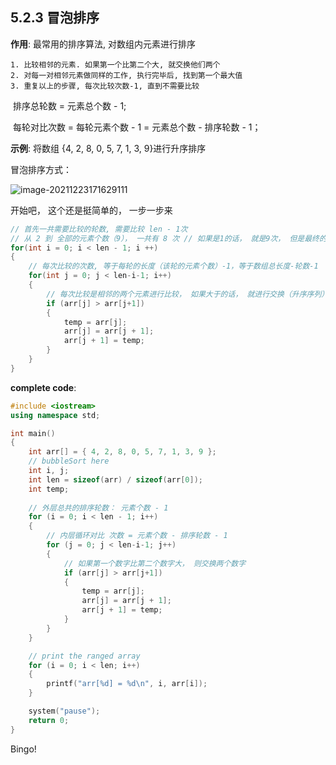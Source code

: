 ## 5.2.3 冒泡排序

**作用**: 最常用的排序算法, 对数组内元素进行排序

 	1. 比较相邻的元素. 如果第一个比第二个大, 就交换他们两个
 	2. 对每一对相邻元素做同样的工作, 执行完毕后, 找到第一个最大值
 	3. 重复以上的步骤, 每次比较次数-1, 直到不需要比较



​	排序总轮数 = 元素总个数 - 1;

​	每轮对比次数 = 每轮元素个数 - 1 = 元素总个数 - 排序轮数 - 1；

**示例**: 将数组 {4, 2, 8, 0, 5, 7, 1, 3, 9}进行升序排序

冒泡排序方式：

![image-20211223171629111](C:\Users\duoduo.liu\AppData\Roaming\Typora\typora-user-images\image-20211223171629111.png)

开始吧， 这个还是挺简单的， 一步一步来

```c++
// 首先一共需要比较的轮数, 需要比较 len - 1次 
// 从 2 到 全部的元素个数（9）， 一共有 8 次 // 如果是1的话， 就是9次， 但是最终的结点是2， 所以是9-1次（9-2+1）也可以这么计算
for(int i = 0; i < len - 1; i ++)
{
    // 每次比较的次数, 等于每轮的长度（该轮的元素个数）-1，等于数组总长度-轮数-1
	for(int j = 0; j < len-i-1; i++)
    {
        // 每次比较是相邻的两个元素进行比较， 如果大于的话， 就进行交换（升序序列）
        if (arr[j] > arr[j+1])
		{
			temp = arr[j];
			arr[j] = arr[j + 1];
			arr[j + 1] = temp;
		}
    }
}
```

**complete code**:

```c++
#include <iostream>
using namespace std;

int main()
{
	int arr[] = { 4, 2, 8, 0, 5, 7, 1, 3, 9 };
	// bubbleSort here
	int i, j;
	int len = sizeof(arr) / sizeof(arr[0]);
	int temp;
    
    // 外层总共的排序轮数： 元素个数 - 1
	for (i = 0; i < len - 1; i++)   
	{
        // 内层循环对比 次数 = 元素个数 - 排序轮数 - 1
		for (j = 0; j < len-i-1; j++)
		{
            // 如果第一个数字比第二个数字大， 则交换两个数字
			if (arr[j] > arr[j+1])
			{
				temp = arr[j];
				arr[j] = arr[j + 1];
				arr[j + 1] = temp;
			}
		}
	}

	// print the ranged array
	for (i = 0; i < len; i++)
	{
		printf("arr[%d] = %d\n", i, arr[i]);
	}

	system("pause");
	return 0;
}
```

Bingo!

